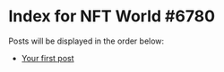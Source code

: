 # Index for NFT World #6780
Posts will be displayed in the order below:

- [Your first post](./001-first.md)

